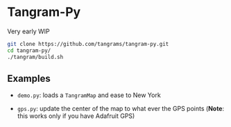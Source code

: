 # Tangram-Py

Very early WIP

```bash
git clone https://github.com/tangrams/tangram-py.git
cd tangram-py/
./tangram/build.sh
```

## Examples

- `demo.py`: loads a `TangramMap` and ease to New York

- `gps.py`: update the center of the map to what ever the GPS points (**Note**: this works only if you have Adafruit GPS)